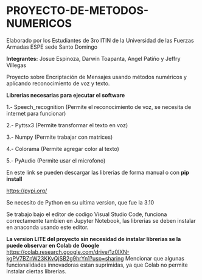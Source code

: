 # PROYECTO-DE-METODOS-NUMERICOS
Elaborado por los Estudiantes de 3ro ITIN de la Universidad de las Fuerzas Armadas ESPE sede Santo Domingo

**Integrantes:** Josue Espinoza, Darwin Toapanta, Angel Patiño y Jeffry Villegas

Proyecto sobre Encriptación de Mensajes usando métodos numéricos y aplicando reconocimiento de voz y texto. 

**Librerias necesarias para ejecutar el software**

1.- Speech_recognition (Permite el reconocimiento de voz, se necesita de internet para funcionar)

2.- Pyttsx3 (Permite transformar el texto en voz)

3.- Numpy (Permite trabajar con matrices)

4.- Colorama (Permite agregar color al texto)

5.- PyAudio (Permite usar el microfono) 

En este link se pueden descargar las librerias de forma manual o con **pip install**

https://pypi.org/

Se necesito de Python en su ultima version, que fue la 3.10

Se trabajo bajo el editor de codigo Visual Studio Code, funciona correctamente tambien en Jupyter Notebook, las librerias se deben instalar en anaconda usando este editor. 

**La version LITE del proyecto sin necesidad de instalar librerias se la puede observar en Colab de Google**
https://colab.research.google.com/drive/1z0lXN-kgPV7BZnW23KKvQjSB2g9hrYn1?usp=sharing
Mencionar que algunas funcionalidades innovadoras estan suprimidas, ya que Colab no permite instalar ciertas librerias. 

